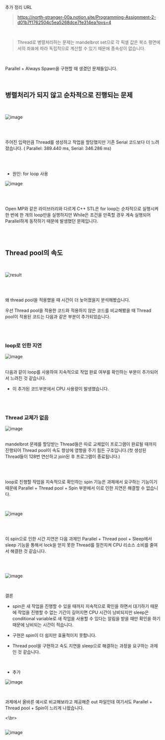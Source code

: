 추가 정리 URL

> https://north-stranger-00a.notion.site/Programming-Assignment-2-d01b7f1762504c5ea5268dce7fe314ea?pvs=4

</br>

>  Thread로 병렬처리하는 문제는 mandelbrot set으로 각 픽셀 값은 복소 평면에서의 좌표에 따라 독립적으로 계산할 수 있기 때문에 종속성이 없습니다.

</br>

Parallel + Always Spawn을 구현할 때 생겼던 문제들입니다.

</br>

## 병렬처리가 되지 않고 순차적으로 진행되는 문제
</br>


![image](https://github.com/audrb1999/CS149_assignment/assets/68139415/5a724c40-b5e7-4f56-9bc9-08b4f13361b0)

</br>
</br>

주어진 입력만큼 Thread를 생성하고 작업을 할당했지만 기존 Serial 코드보다 더 느려졌습니다. ( Parallel: 389.440 ms, Serial: 346.286 ms)

</br>
</br>

- 원인: for loop 사용

![image](https://github.com/audrb1999/CS149_assignment/assets/68139415/e7202dd7-fee1-41c3-9e4a-9ee4bcf90e1f)

</br>
</br>

Open MP와 같은 라이브러리와 다르게 C++ STL은 for loop는 순차적으로 실행시켜 한 번에 한 개의 loop만을 실행하지만 While은 조건을 만족할 경우 계속 실행되어 Parallel하게 동작하기 때문에 발생했던 문제입니다.

</br>
</br>

## Thread pool의 속도 
</br>

![result](https://github.com/audrb1999/CS149_assignment/assets/68139415/f9028005-7142-41f8-b72d-95aae7b59afa)


</br>
</br>

왜 thread pool을 적용했을 때 시간이 더 늦어졌을지 분석해봤습니다.

우선 Thread pool을 적용한 코드와 적용하지 않은 코드를 비교해봤을 때 Thread pool이 적용된 코드는 다음과 같은 부분이 추가되었습니다.

</br>
</br>

### loop로 인한 지연

![image](https://github.com/audrb1999/CS149_assignment/assets/68139415/2af3b1fd-05cb-4a99-b006-c6202fbc17fe)
</br>
</br>

다음과 같이 loop를 사용하여 지속적으로 작업 완료 여부를 확인하는 부분이 추가되어서 느려진 것 같습니다.
- 이 추가된 코드부분에서 CPU 사용량이 발생했습니다.

</br>
</br>

### Thread 교체가 없음

![image](https://github.com/audrb1999/CS149_assignment/assets/68139415/cc4b14fc-011f-41af-af02-57e2e4e8a95b)
</br>
</br>

mandelbrot 문제를 할당받는 Thread들은 따로 교체없이 프로그램이 완료될 때까지 진행되어 Thread pool이 속도 향상에 영향을 주기 힘든 구조입니다.(첫 생성된 Thread들이 128번 연산하고 join된 후 프로그램이 종료됩니다.)

</br>
</br>

loop로 진행할 작업을 지속적으로 확인하는 spin 기능은 과제에서 요구하는 기능이기 때문에 Parallel + Thread pool + Spin 부분에서 이로 인한 지연은 해결할 수 없습니다.

</br>

![image](https://github.com/audrb1999/CS149_assignment/assets/68139415/d8f2adf0-d436-45d5-a274-3ef2f5996d95)

</br>
</br>

이 spin으로 인한 시간 지연은 다음 과제인 Parallel + Thread pool + Sleep에서 sleep 기능을 통해서 lock을 얻지 못한 Thread를 절전지켜 CPU 리소스 소비를 줄여서 해결한 것 같습니다.

</br>
</br>

![image](https://github.com/audrb1999/CS149_assignment/assets/68139415/b9f584ff-8cde-4890-a0cf-a93150a3daaf)

</br>

결론

- spin은 새 작업을 진행할 수 있을 때까지 지속적으로 확인을 하면서 대기하기 때문에 작업을 진행할 수 없는 기간이 길어지면 CPU 시간이 낭비되지만 sleep은 conditional variable로 새 작업을 사용할 수 있다는 알림을 받을 때만 확인을 하기 때문에 낭비되는 시간이 적습니다.

- 구현은 spin이 더 쉽지만 효율적이지 못합니다.

- Thread pool을 구현하고 속도 지연을 sleep으로 해결하는 과정을 요구하는 과제인 것 같습니다.

</br>

+ 추가 

![image](https://github.com/audrb1999/CS149_assignment/assets/68139415/3291ee7c-8a87-4fc3-8a17-5f38f1228c8c)

</br>

과제에서 올바른 예시로 비교해보라고 제공해준 out 파일인데 여기서도 Parallel + Thread pool + Spin이 느리게 나왔습니다.

<\br>
## 


![image](https://github.com/audrb1999/CS149_assignment/assets/68139415/05c8a813-686f-48f3-a96b-83933993411b)










